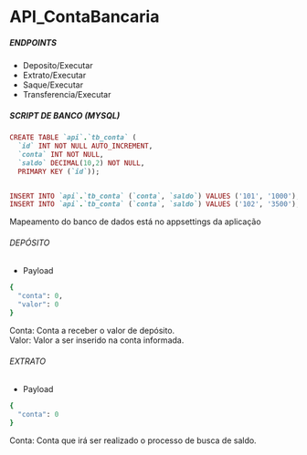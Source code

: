 # API_ContaBancaria

##### ENDPOINTS
- Deposito/Executar
- Extrato/Executar
- Saque/Executar
- Transferencia/Executar

##### SCRIPT DE BANCO (MYSQL)

```ruby
CREATE TABLE `api`.`tb_conta` (
  `id` INT NOT NULL AUTO_INCREMENT,
  `conta` INT NOT NULL,
  `saldo` DECIMAL(10,2) NOT NULL,
  PRIMARY KEY (`id`));


INSERT INTO `api`.`tb_conta` (`conta`, `saldo`) VALUES ('101', '1000');
INSERT INTO `api`.`tb_conta` (`conta`, `saldo`) VALUES ('102', '3500');
```

Mapeamento do banco de dados está no appsettings da aplicação

###### DEPÓSITO

- Payload
```ruby
{
  "conta": 0,
  "valor": 0
}
```

<p>
  Conta: Conta a receber o valor de depósito.<br />
  Valor: Valor a ser inserido na conta informada.
</p>

###### EXTRATO

- Payload
```ruby
{
  "conta": 0
}
```

<p>
  Conta: Conta que irá ser realizado o processo de busca de saldo.<br />
</p>

